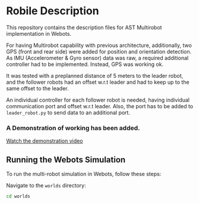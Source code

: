 # Robile Description

This repository contains the description files for AST Multirobot implementation in Webots. 

For having Multirobot capability with previous architecture, additionally, two GPS (front and rear side) were added for position and orientation detection. As IMU (Accelerometer & Gyro sensor) data was raw, a required additional controller had to be implemented. Instead, GPS was working ok. 

It was tested with a preplanned distance of 5 meters to the leader robot, and the follower robots had an offset w.r.t leader and had to keep up to the same offset to the leader.

An individual controller for each follower robot is needed, having individual communication port and offset w.r.t leader. Also, the port has to be added to `leader_robot.py` to send data to an additional port.

### A Demonstration of working has been added.
[Watch the demonstration video](https://github.com/pratik-adhikari/webots_robile/blob/master/Multirobot.mkv)

## Running the Webots Simulation

To run the multi-robot simulation in Webots, follow these steps:

Navigate to the `worlds` directory:
   ```sh
   cd worlds
